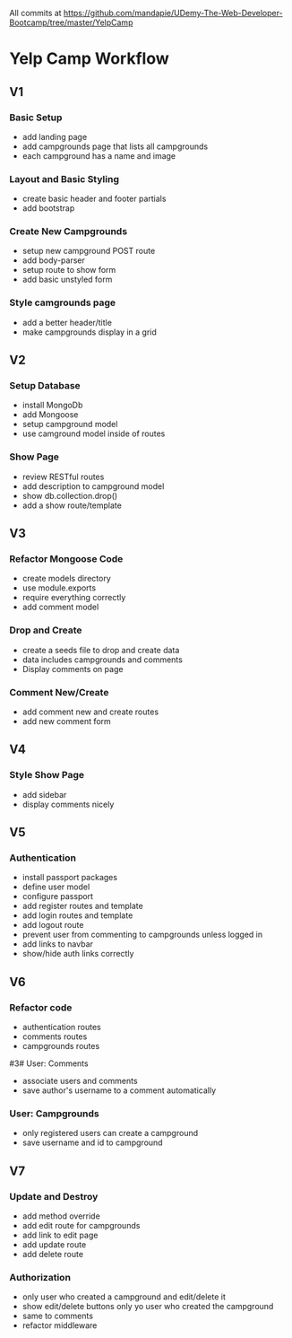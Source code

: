  All commits at https://github.com/mandapie/UDemy-The-Web-Developer-Bootcamp/tree/master/YelpCamp

# Yelp Camp Workflow

## V1
### Basic Setup
* add landing page
* add campgrounds page that lists all campgrounds
* each campground has a name and image

### Layout and Basic Styling
* create basic header and footer partials
* add bootstrap

### Create New Campgrounds
* setup new campground POST route
* add body-parser
* setup route to show form
* add basic unstyled form

### Style camgrounds page
* add a better header/title
* make campgrounds display in a grid

## V2
### Setup Database
* install MongoDb
* add Mongoose
* setup campground model
* use camground model inside of routes

### Show Page
* review RESTful routes
* add description to campground model
* show db.collection.drop()
* add a show route/template

## V3
### Refactor Mongoose Code
* create models directory
* use module.exports
* require everything correctly
* add comment model

### Drop and Create
* create a seeds file to drop and create data
* data includes campgrounds and comments
* Display comments on page

### Comment New/Create
* add comment new and create routes
* add new comment form

## V4
### Style Show Page
* add sidebar
* display comments nicely

## V5
### Authentication
* install passport packages
* define user model
* configure passport
* add register routes and template
* add login routes and template
* add logout route
* prevent user from commenting to campgrounds unless logged in
* add links to navbar
* show/hide auth links correctly

## V6
### Refactor code
* authentication routes
* comments routes
* campgrounds routes

#3# User: Comments
* associate users and comments
* save author's username to a comment automatically

### User: Campgrounds
* only registered users can create a campground
* save username and id to campground

## V7
### Update and Destroy
* add method override
* add edit route for campgrounds
* add link to edit page
* add update route
* add delete route

### Authorization
* only user who created a campground and edit/delete it
* show edit/delete buttons only yo user who created the campground
* same to comments
* refactor middleware